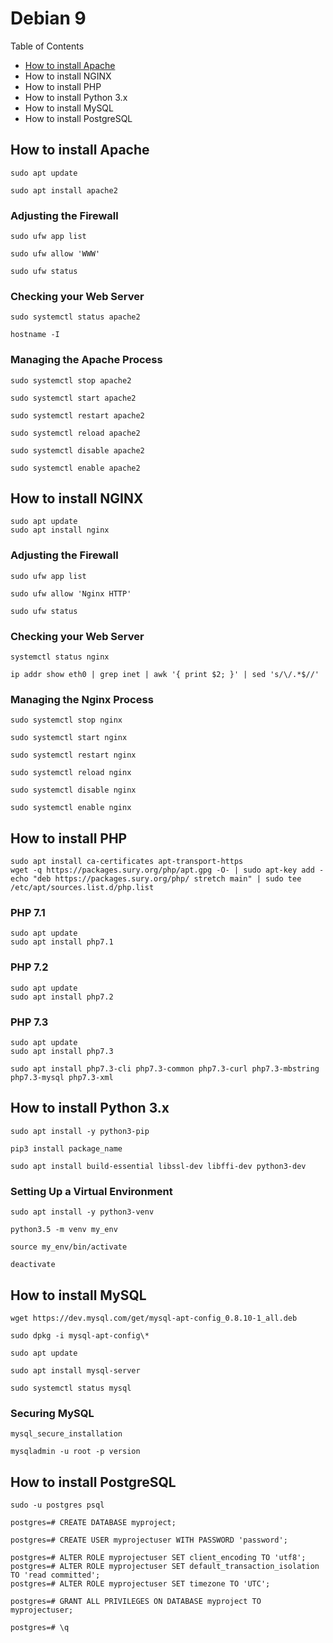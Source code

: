 # Debian 9

Table of Contents

- [How to install Apache](#how-to-install-apache)
- How to install NGINX
- How to install PHP
- How to install Python 3.x
- How to install MySQL
- How to install PostgreSQL

## How to install Apache

```
sudo apt update
```

```
sudo apt install apache2
```

### Adjusting the Firewall

```
sudo ufw app list
```

```
sudo ufw allow 'WWW'
```

```
sudo ufw status
```

### Checking your Web Server

```
sudo systemctl status apache2
```

```
hostname -I
```

### Managing the Apache Process

```
sudo systemctl stop apache2
```

```
sudo systemctl start apache2
```

```
sudo systemctl restart apache2
```

```
sudo systemctl reload apache2
```

```
sudo systemctl disable apache2
```

```
sudo systemctl enable apache2
```

## How to install NGINX

```
sudo apt update
sudo apt install nginx
```

### Adjusting the Firewall

```
sudo ufw app list
```

```
sudo ufw allow 'Nginx HTTP'
```

```
sudo ufw status
```

### Checking your Web Server

```
systemctl status nginx
```

```
ip addr show eth0 | grep inet | awk '{ print $2; }' | sed 's/\/.*$//'
```

### Managing the Nginx Process

```
sudo systemctl stop nginx
```

```
sudo systemctl start nginx
```

```
sudo systemctl restart nginx
```

```
sudo systemctl reload nginx
```

```
sudo systemctl disable nginx
```

```
sudo systemctl enable nginx
```

## How to install PHP

```
sudo apt install ca-certificates apt-transport-https
wget -q https://packages.sury.org/php/apt.gpg -O- | sudo apt-key add -
echo "deb https://packages.sury.org/php/ stretch main" | sudo tee /etc/apt/sources.list.d/php.list
```

### PHP 7.1

```
sudo apt update
sudo apt install php7.1
```

### PHP 7.2

```
sudo apt update
sudo apt install php7.2
```

### PHP 7.3

```
sudo apt update
sudo apt install php7.3
```

```
sudo apt install php7.3-cli php7.3-common php7.3-curl php7.3-mbstring php7.3-mysql php7.3-xml
```

## How to install Python 3.x

```
sudo apt install -y python3-pip
```

```
pip3 install package_name
```

```
sudo apt install build-essential libssl-dev libffi-dev python3-dev
```

### Setting Up a Virtual Environment

```
sudo apt install -y python3-venv
```

```
python3.5 -m venv my_env
```

```
source my_env/bin/activate
```

```
deactivate
```

## How to install MySQL

```
wget https://dev.mysql.com/get/mysql-apt-config_0.8.10-1_all.deb
```

```
sudo dpkg -i mysql-apt-config\*
```

```
sudo apt update
```

```
sudo apt install mysql-server
```

```
sudo systemctl status mysql
```

### Securing MySQL

```
mysql_secure_installation
```

```
mysqladmin -u root -p version
```

## How to install PostgreSQL

```
sudo -u postgres psql
```

```
postgres=# CREATE DATABASE myproject;
```

```
postgres=# CREATE USER myprojectuser WITH PASSWORD 'password';
```

```
postgres=# ALTER ROLE myprojectuser SET client_encoding TO 'utf8';
postgres=# ALTER ROLE myprojectuser SET default_transaction_isolation TO 'read committed';
postgres=# ALTER ROLE myprojectuser SET timezone TO 'UTC';
```

```
postgres=# GRANT ALL PRIVILEGES ON DATABASE myproject TO myprojectuser;
```

```
postgres=# \q
```
